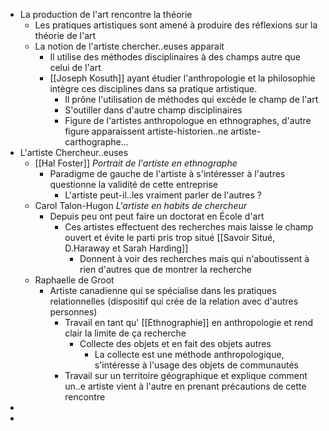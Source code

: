 - La production de l'art rencontre la théorie
	- Les pratiques artistiques sont amené à produire des réflexions sur la théorie de l'art
	- La notion de l'artiste chercher..euses apparait
		- Il utilise des méthodes disciplinaires à des champs autre que celui de l'art
		- [[Joseph Kosuth]] ayant étudier l'anthropologie et la philosophie intègre ces disciplines dans sa pratique artistique.
			- Il prône l'utilisation de méthodes qui excède le champ de l'art
			- S'outiller dans d'autre champ disciplinaires
			- Figure de l'artistes anthropologue en ethnographes, d'autre figure apparaissent artiste-historien..ne artiste-carthographe...
- L'artiste Chercheur..euses
	- [[Hal Foster]] *Portrait de l'artiste en ethnographe*
		- Paradigme de gauche de l'artiste à s'intéresser à l'autres questionne la validité de cette entreprise
			- L'artiste peut-il..les vraiment parler de l'autres ?
	- Carol Talon-Hugon *L'artiste en habits de chercheur*
		- Depuis peu ont peut faire un doctorat en École d'art
			- Ces artistes effectuent des recherches mais laisse le champ ouvert et évite le parti pris trop situé [[Savoir Situé, D.Haraway et Sarah Harding]]
				- Donnent à voir des recherches mais qui n'aboutissent à rien d'autres que de montrer la recherche
	- Raphaelle de Groot
		- Artiste canadienne qui se spécialise dans les pratiques relationnelles (dispositif qui crée de la relation avec d'autres personnes)
			- Travail en tant qu' [[Ethnographie]] en anthropologie et rend clair la limite de ça recherche
				- Collecte des objets et en fait des objets autres
					- La collecte est une méthode anthropologique, s'intéresse à l'usage des objets de communautés
			- Travail sur un territoire géographique et explique comment un..e artiste vient à l'autre en prenant précautions de cette rencontre
-
-